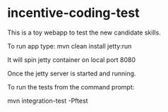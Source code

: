 incentive-coding-test
=====================

This is a toy webapp to test the new candidate skills.

To run app type:
mvn clean install jetty:run

It will spin jetty container on local port 8080

Once the jetty server is started and running.

To run the tests from the command prompt:

mvn integration-test -Pftest


